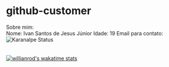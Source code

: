 # github-customer
Sobre mim:
<br>
Nome: Ivan Santos de Jesus Júnior
Idade: 19
Email para contato: 
![Karanalpe Status](https://github-readme-stats.vercel.app/api?username=IvansJr&show_icons=true&theme=radical)
<br>
<br>
<br>
[![willianrod's wakatime stats](https://github-readme-stats.vercel.app/api/wakatime?username=IvansJr)](https://github.com/IvanSJr/Treinando-Python)